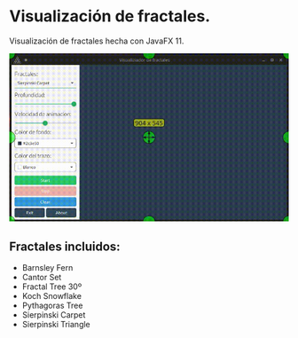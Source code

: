 # Visualización de fractales.

Visualización de fractales hecha con JavaFX 11.


![](images/example.gif)

## Fractales incluidos:
* Barnsley Fern
* Cantor Set
* Fractal Tree 30º
* Koch Snowflake
* Pythagoras Tree
* Sierpinski Carpet
* Sierpinski Triangle